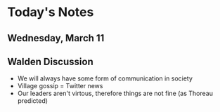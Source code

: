 # Today's Notes

## Wednesday, March 11

## Walden Discussion

- We will always have some form of communication in society
- Village gossip = Twitter news
- Our leaders aren't virtous, therefore things are not fine (as Thoreau predicted)
